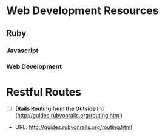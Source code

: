 Web Development Resources
=========================

## Ruby

### Javascript

### Web Development
# Restful Routes
- [ ] **[Rails Routing from the Outside In]**(http://guides.rubyonrails.org/routing.html)  
- URL: http://guides.rubyonrails.org/routing.html
